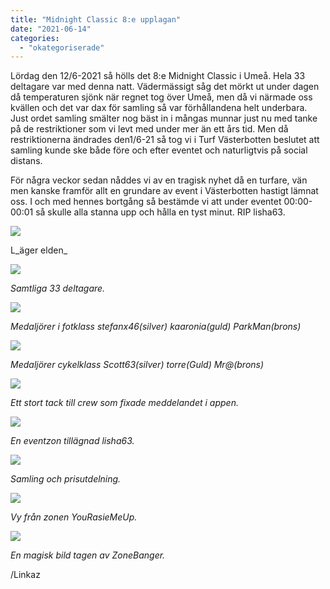 ```yaml
---
title: "Midnight Classic 8:e upplagan"
date: "2021-06-14"
categories: 
  - "okategoriserade"
---
```


Lördag den 12/6-2021 så hölls det 8:e Midnight Classic i Umeå. Hela 33 deltagare var med denna natt. Vädermässigt såg det mörkt ut under dagen då temperaturen sjönk när regnet tog över Umeå, men då vi närmade oss kvällen och det var dax för samling så var förhållandena helt underbara. Just ordet samling smälter nog bäst in i mångas munnar just nu med tanke på de restriktioner som vi levt med under mer än ett års tid. Men då restriktionerna ändrades den1/6-21 så tog vi i Turf Västerbotten beslutet att samling kunde ske både före och efter eventet och naturligtvis på social distans.

För några veckor sedan nåddes vi av en tragisk nyhet då en turfare, vän men kanske framför allt en grundare av event i Västerbotten hastigt lämnat oss. I och med hennes bortgång så bestämde vi att under eventet 00:00-00:01 så skulle alla stanna upp och hålla en tyst minut. RIP lisha63.

![](http://www.turfvasterbotten.se/wp-content/uploads/2021/06/eld.jpeg?w=720)

L_äger elden_

![](http://www.turfvasterbotten.se/wp-content/uploads/2021/06/deltagare.jpg?w=461)

_Samtliga 33 deltagare._

![](http://www.turfvasterbotten.se/wp-content/uploads/2021/06/fotklass-1.jpeg?w=1024)

_Medaljörer i fotklass stefanx46(silver) kaaronia(guld) ParkMan(brons)_

![](http://www.turfvasterbotten.se/wp-content/uploads/2021/06/cykelklass-1.jpeg?w=1024)

_Medaljörer cykelklass Scott63(silver) torre(Guld) Mr@(brons)_

![](http://www.turfvasterbotten.se/wp-content/uploads/2021/06/lisha63igen-1.jpg?w=461)

_Ett stort tack till crew som fixade meddelandet i appen._

![](http://www.turfvasterbotten.se/wp-content/uploads/2021/06/lisha63-1.jpg?w=461)

_En eventzon tillägnad lisha63._

![](http://www.turfvasterbotten.se/wp-content/uploads/2021/06/samling.jpeg?w=1024)

_Samling och prisutdelning._

![](http://www.turfvasterbotten.se/wp-content/uploads/2021/06/youraismeup.jpeg?w=960)

_Vy från zonen YouRasieMeUp._

![](http://www.turfvasterbotten.se/wp-content/uploads/2021/06/sol.jpeg?w=576)

_En magisk bild tagen av ZoneBanger._

/Linkaz
